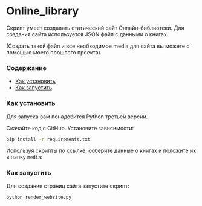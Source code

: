 # Online_library

Скрипт умеет создавать статический сайт Онлайн-библиотеки.
Для создания сайта используется JSON файл с данными о книгах.

(Создать такой файл и все необходимое media для сайта вы можете с помощью моего прошлого проекта)



### Содержание

- [Как установить](#как-установить)
- [Как запустить](#как-запустить)


### Как установить
Для запуска вам понадобится Python третьей версии.

Скачайте код с GitHub. Установите зависимости:

```sh
pip install -r requirements.txt
```

Используя скрипты по ссылке, соберите данные о книгах и положите их в папку `media`:


### Как запустить
Для создания страниц сайта запустите скрипт: 
```sh
python render_website.py
```


